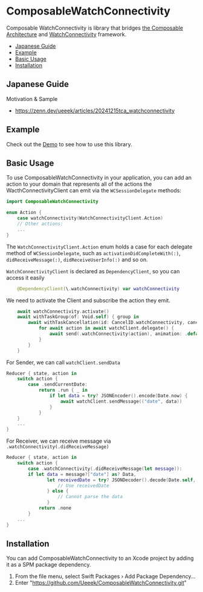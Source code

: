 # ComposableWatchConnectivity
Composable WatchConnectivity is library that bridges [the Composable Architecture](https://github.com/pointfreeco/swift-composable-architecture) and [WatchConnectivity](https://developer.apple.com/documentation/watchconnectivity) framework.
* [Japanese Guide](#japanese-guide)
* [Example](#example)
* [Basic Usage](#basic-usage)
* [Installation](#installation)

## Japanese Guide
Motivation & Sample
* https://zenn.dev/ueeek/articles/20241215tca_watchconnectivity

## Example
Check out the [Demo](https://github.com/Ueeek/ComposableWatchConnectivitySample) to see how to use this library.

## Basic Usage
To use ComposableWatchConnectivity in your application, you can add an action to your domain that represents all of the actions the WacthConnectivityClient can emit via the `WCSessionDelegate` methods:
```swift
import ComposableWatchConnectivity

enum Action {
    case watchConnectivity(WatchConnectivityClient.Action)
    // Other actions:
    ...
}
```

The `WatchConnectivityClient.Action` enum holds a case for each delegate method of `WCSessionDelegate`,
such as `activationDidCompleteWith(:)`, `didReceiveMessage(:)`, `didReceiveUserInfo(:)` and so on.

`WatchConnectivityClient` is declared as `DependencyClient`, so you can access it easily
```swift
    @DependencyClient(\.watchConnectivity) var watchConnectivity
```

We need to activate the Client and subscribe the action they emit.
```swift
    await watchConnectivity.activate()
    await withTaskGroup(of: Void.self) { group in
        await withTaskCancellation(id: CancelID.watchConnectivity, cancelInFlight: true) {
            for await action in await watchClient.delegate() {
                await send(.watchConnectivity(action), animation: .default)
            }
        }
    }
```

For Sender, we can call `watchClient.sendData`
```swift
Reducer { state, action in
    switch action {
        case .sendCurrentDate:
            return .run { _ in
                if let data = try? JSONEncoder().encode(Date.now) {
                    await watchClient.sendMessage(("date", data))
                }
            }
    }
    ...
}
```
For Receiver, we can receive message via `.watchConnectivity(.didReceiveMessage)`
```swift
Reducer { state, action in
    switch action {
        case .watchConnectivity(.didReceiveMessage(let message)):
        if let data = message?["date"] as? Data,
               let receivedDate = try? JSONDecoder().decode(Date.self, from: data) {
                   // Use receivedDate
               } else {
                   // Cannot parse the data
               }
            return .none
        }
    ...
}
```

## Installation
You can add ComposableWatchConnectivity to an Xcode project by adding it as a SPM package dependency.
1. From the file menu, select Swift Packages › Add Package Dependency...
2. Enter "https://github.com/Ueeek/ComposableWatchConnectivity.git"
